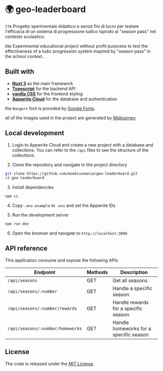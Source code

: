 # 🌍 geo-leaderboard

`ITA`
Progetto sperimentale didattico e senza fini di lucro per testare l'efficacia di un sistema di progressione ludico ispirato ai "season pass" nel contesto scolastico.

`ENG`
Experimental educational project without profit purposes to test the effectiveness of a ludic progression system inspired by "season pass" in the school context.

## Built with

- **[Nuxt 3](https://nuxt.com/)** as the main framework
- **[Typescript](https://www.typescriptlang.org/)** for the backend API
- **[vanilla CSS](https://developer.mozilla.org/en-US/docs/Web/CSS)** for the frontend styling
- **[Appwrite Cloud](https://appwrite.io/)** for the database and authentication

the `Bangers` font is provided by [Google Fonts](https://fonts.google.com/specimen/Bangers).

all of the images used in the project are generated by [Midjourney](https://www.midjourney.com/).

## Local development

1. Login to Appwrite Cloud and create a new project with a database and collections. You can refer to the `/api` files to see the structure of the collections.

2. Clone the repository and navigate to the project directory

```bash
git clone https://github.com/moebiusmania/geo-leaderboard.git
cd geo-leaderboard
```

3. Install dependencies

```bash
npm ci
```

4. Copy `.env.example` to `.env` and set the Appwrite IDs

5. Run the development server

```bash
npm run dev
```

6. Open the browser and navigate to `http://localhost:3000`

<!-- ## Roles

In Appwrite there are two "teams" of users that define the roles and permissions of the users:

- `admin`, who can create and manage the seasons
- `player`, who can setup their profile and answer the questions -->

## API reference

This application consume and expose the following APIs

| Endpoint                         | Methods | Description                            |
| -------------------------------- | ------- | -------------------------------------- |
| `/api/seasons`                   | GET     | Get all seasons                        |
| `/api/seasons/:number`           | GET     | Handle a specific season               |
| `/api/seasons/:number/rewards`   | GET     | Handle rewards for a specific season   |
| `/api/seasons/:number/homeworks` | GET     | Handle homeworks for a specific season |

## License

The code is released under the [MIT License](LICENSE).
